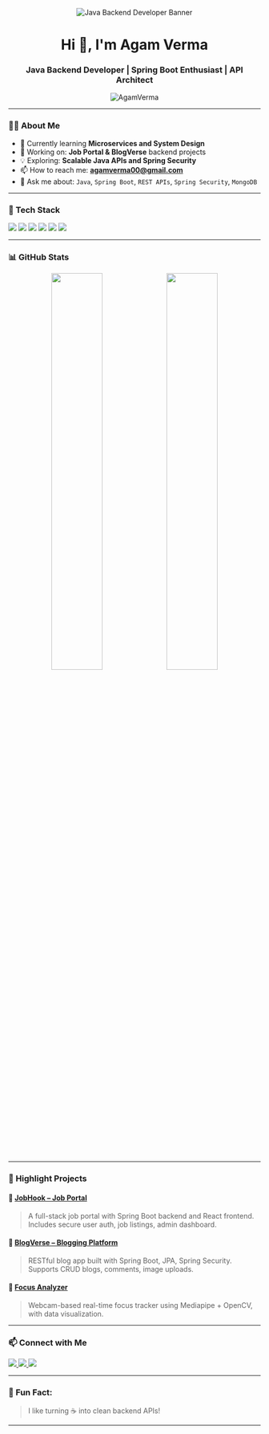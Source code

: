 <!-- Banner Image -->
<p align="center">
  <img src="https://github.com/AgamVerma/AgamVerma/assets/your-image-id/banner.png" alt="Java Backend Developer Banner" />
</p>

<h1 align="center">Hi 👋, I'm Agam Verma</h1>
<h3 align="center">Java Backend Developer | Spring Boot Enthusiast | API Architect</h3>

<p align="center">
  <img src="https://komarev.com/ghpvc/?username=AgamVerma&label=Profile%20views&color=0e75b6&style=flat" alt="AgamVerma" />
</p>

---

### 👨‍💻 About Me

- 🌱 Currently learning **Microservices and System Design**
- 🔭 Working on: **Job Portal & BlogVerse** backend projects
- 💡 Exploring: **Scalable Java APIs and Spring Security**
- 📫 How to reach me: **agamverma00@gmail.com**
- 💬 Ask me about: `Java`, `Spring Boot`, `REST APIs`, `Spring Security`, `MongoDB`

---

### 🚀 Tech Stack

<p align="left">
  <img src="https://img.shields.io/badge/java-%23ED8B00.svg?style=for-the-badge&logo=java&logoColor=white"/>
  <img src="https://img.shields.io/badge/springboot-%236DB33F.svg?style=for-the-badge&logo=springboot&logoColor=white"/>
  <img src="https://img.shields.io/badge/springsecurity-%236DB33F.svg?style=for-the-badge&logo=spring&logoColor=white"/>
  <img src="https://img.shields.io/badge/mongodb-%2347A248.svg?style=for-the-badge&logo=mongodb&logoColor=white"/>
  <img src="https://img.shields.io/badge/git-%23F05032.svg?style=for-the-badge&logo=git&logoColor=white"/>
  <img src="https://img.shields.io/badge/github-%23121011.svg?style=for-the-badge&logo=github&logoColor=white"/>
</p>

---

### 📊 GitHub Stats

<p align="center">
  <img src="https://github-readme-stats.vercel.app/api?username=AgamVerma&show_icons=true&theme=radical" width="45%" />
  <img src="https://github-readme-streak-stats.herokuapp.com/?user=AgamVerma&theme=radical" width="45%" />
</p>

---

### 📌 Highlight Projects

#### 🔹 [JobHook – Job Portal](https://github.com/agamverma77/jobPortal)
> A full-stack job portal with Spring Boot backend and React frontend. Includes secure user auth, job listings, admin dashboard.

#### 🔹 [BlogVerse – Blogging Platform](https://github.com/agamverma77/BlogApplication)
> RESTful blog app built with Spring Boot, JPA, Spring Security. Supports CRUD blogs, comments, image uploads.

#### 🔹 [Focus Analyzer](https://github.com/agamverma77/Attention-span-tracker)
> Webcam-based real-time focus tracker using Mediapipe + OpenCV, with data visualization.

---

### 📫 Connect with Me

<p align="left">
  <a href="https://www.linkedin.com/in/agam-verma-8993b72ba/" target="_blank">
    <img src="https://img.shields.io/badge/linkedin-%230077B5.svg?style=for-the-badge&logo=linkedin&logoColor=white"/>
  </a>
  <a href="mailto:agamverma00@gmail.com">
    <img src="https://img.shields.io/badge/email-%23D14836.svg?style=for-the-badge&logo=gmail&logoColor=white"/>
  </a>
  <a href="https://leetcode.com/u/agam__verma/">
    <img src="https://img.shields.io/badge/leetcode-%23000000.svg?style=for-the-badge&logo=leetcode&logoColor=white"/>
  </a>
</p>

---

### 🧠 Fun Fact:
> I like turning ☕ into clean backend APIs!

---


